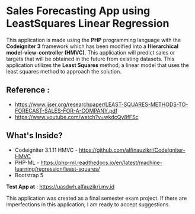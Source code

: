 # Sales Forecasting App using LeastSquares Linear Regression

This application is made using the **PHP** programming language with the **Codeigniter 3** framework which has been modified into a **Hierarchical model-view-controller (HMVC)**. This application will predict sales or targets that will be obtained in the future from existing datasets. This application utilizes the **Least Squares** method, a linear model that uses the least squares method to approach the solution.

## Reference :
- https://www.ijser.org/researchpaper/LEAST-SQUARES-METHODS-TO-FORECAST-SALES-FOR-A-COMPANY.pdf
- https://www.youtube.com/watch?v=wkdcQy8fFSc

## What's Inside?
- Codeigniter 3.1.11 HMVC - https://github.com/alfinauzikri/CodeIgniter-HMVC
- PHP-ML - https://php-ml.readthedocs.io/en/latest/machine-learning/regression/least-squares/
- Bootstrap 5

**Test App at** : https://uasdwh.alfauzikri.my.id

This application was created as a final semester exam project. If there are imperfections in this application, I am ready to accept suggestions.

